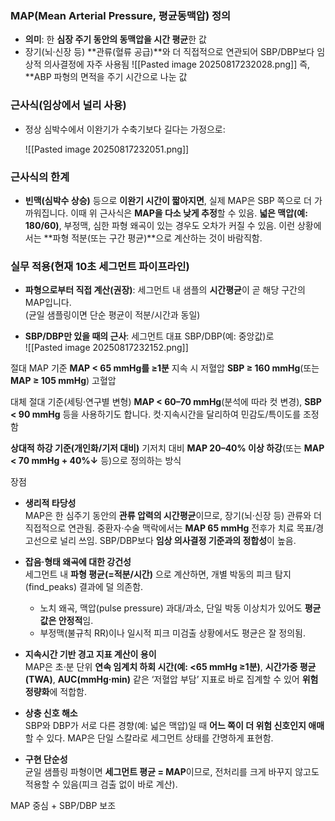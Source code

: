 ### MAP(Mean Arterial Pressure, 평균동맥압) 정의

- **의미**: 한 **심장 주기 동안의 동맥압을 시간 평균**한 값
- 장기(뇌·신장 등) **관류(혈류 공급)**와 더 직접적으로 연관되어 SBP/DBP보다 임상적 의사결정에 자주 사용됨
    ![[Pasted image 20250817232028.png]]
    즉, **ABP 파형의 면적을 주기 시간으로 나눈 값

### 근사식(임상에서 널리 사용)

- 정상 심박수에서 이완기가 수축기보다 길다는 가정으로:

    ![[Pasted image 20250817232051.png]]

### 근사식의 한계

- **빈맥(심박수 상승)** 등으로 **이완기 시간이 짧아지면**, 실제 MAP은 SBP 쪽으로 더 가까워집니다. 이때 위 근사식은 **MAP을 다소 낮게 추정**할 수 있음. **넓은 맥압(예: 180/60)**, 부정맥, 심한 파형 왜곡이 있는 경우도 오차가 커질 수 있음. 이런 상황에서는 **파형 적분(또는 구간 평균)**으로 계산하는 것이 바람직함.
### 실무 적용(현재 10초 세그먼트 파이프라인)

- **파형으로부터 직접 계산(권장)**: 세그먼트 내 샘플의 **시간평균**이 곧 해당 구간의 MAP입니다.  
    (균일 샘플링이면 단순 평균이 적분/시간과 동일)

- **SBP/DBP만 있을 때의 근사**: 세그먼트 대표 SBP/DBP(예: 중앙값)로  
    ![[Pasted image 20250817232152.png]]

절대 MAP 기준
**MAP < 65 mmHg를 ≥1분** 지속 시 저혈압
**SBP ≥ 160 mmHg**(또는 **MAP ≥ 105 mmHg**) 고혈압

대체 절대 기준(세팅·연구별 변형)
 **MAP < 60–70 mmHg**(분석에 따라 컷 변경), **SBP < 90 mmHg** 등을 사용하기도 합니다. 컷·지속시간을 달리하여 민감도/특이도를 조정함

**상대적 하강 기준(개인화/기저 대비)**
기저치 대비 **MAP 20–40% 이상 하강**(또는 **MAP < 70 mmHg + 40%↓** 등)으로 정의하는 방식


장점
- **생리적 타당성**  
    MAP은 한 심주기 동안의 **관류 압력의 시간평균**이므로, 장기(뇌·신장 등) 관류와 더 직접적으로 연관됨. 중환자·수술 맥락에서는 **MAP 65 mmHg** 전후가 치료 목표/경고선으로 널리 쓰임. SBP/DBP보다 **임상 의사결정 기준과의 정합성**이 높음.

- **잡음·형태 왜곡에 대한 강건성**  
    세그먼트 내 **파형 평균(=적분/시간)** 으로 계산하면, 개별 박동의 피크 탐지(find_peaks) 결과에 덜 의존함.
    - 노치 왜곡, 맥압(pulse pressure) 과대/과소, 단일 박동 이상치가 있어도 **평균값은 안정적**임.
    - 부정맥(불규칙 RR)이나 일시적 피크 미검출 상황에서도 평균은 잘 정의됨.

- **지속시간 기반 경고 지표 계산이 용이**  
    MAP은 초·분 단위 **연속 임계치 하회 시간(예: <65 mmHg ≥1분)**, **시간가중 평균(TWA)**, **AUC(mmHg·min)** 같은 ‘저혈압 부담’ 지표로 바로 집계할 수 있어 **위험 정량화**에 적합함.

- **상충 신호 해소**  
    SBP와 DBP가 서로 다른 경향(예: 넓은 맥압)일 때 **어느 쪽이 더 위험 신호인지 애매**할 수 있다. MAP은 단일 스칼라로 세그먼트 상태를 간명하게 표현함.

- **구현 단순성**  
    균일 샘플링 파형이면 **세그먼트 평균 = MAP**이므로, 전처리를 크게 바꾸지 않고도 적용할 수 있음(피크 검출 없이 바로 계산).

MAP 중심 + SBP/DBP 보조

